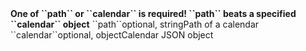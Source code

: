 <tr><td></td><td colspan="2"><b>One of ``path`` or ``calendar`` is required! ``path`` beats a specified ``calendar`` object</b></td><td></td><td></td></tr>
<tr><td>``path``</td><td>optional, string</td><td>Path of a calendar</td><td></td><td></td></tr>
<tr><td>``calendar``</td><td>optional, object</td><td>Calendar JSON object</td><td></td><td></td></tr>
